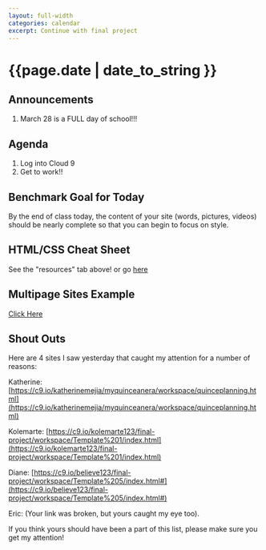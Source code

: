 ```yaml
---
layout: full-width
categories: calendar
excerpt: Continue with final project
---
```

# {{page.date | date_to_string }} #

## Announcements
1.  March 28 is a FULL day of school!!!

## Agenda ##

1.  Log into Cloud 9
2.  Get to work!!


## Benchmark Goal for Today ##

By the end of class today, the content of your site (words, pictures, videos) should be nearly complete so that you can begin to focus on style.


## HTML/CSS Cheat Sheet ##

See the "resources" tab above! or go [here](https://dl.dropboxusercontent.com/u/3135266/classes/Assignments/Web/HTML%20Help%20Sheet.pdf)


## Multipage Sites Example ##

[Click Here](https://c9.io/mrshafiei/multipage)

## Shout Outs ##

Here are 4 sites I saw yesterday that caught my attention for a number of reasons:

Katherine:  [https://c9.io/katherinemejia/myquinceanera/workspace/quinceplanning.html](https://c9.io/katherinemejia/myquinceanera/workspace/quinceplanning.html)

Kolemarte:  [https://c9.io/kolemarte123/final-project/workspace/Template%201/index.html](https://c9.io/kolemarte123/final-project/workspace/Template%201/index.html)

Diane:  [https://c9.io/believe123/final-project/workspace/Template%205/index.html#](https://c9.io/believe123/final-project/workspace/Template%205/index.html#)

Eric:  (Your link was broken, but yours caught my eye too).


If you think yours should have been a part of this list, please make sure you get my attention!


